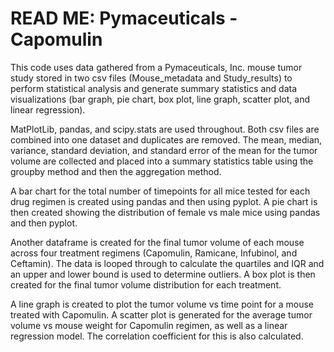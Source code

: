 # READ ME: Pymaceuticals - Capomulin 

This code uses data gathered from a Pymaceuticals, Inc. mouse tumor study stored in two csv files (Mouse_metadata and Study_results) to perform statistical analysis and generate summary statistics and data visualizations (bar graph, pie chart, box plot, line graph, scatter plot, and linear regression).

MatPlotLib, pandas, and scipy.stats are used throughout. Both csv files are combined into one dataset and duplicates are removed. The mean, median, variance, standard deviation, and standard error of the mean for the tumor volume are collected and placed into a summary statistics table using the groupby method and then the aggregation method.

A bar chart for the total number of timepoints for all mice tested for each drug regimen is created using pandas and then using pyplot. A pie chart is then created showing the distribution of female vs male mice using pandas and then pyplot.

Another dataframe is created for the final tumor volume of each mouse across four treatment regimens (Capomulin, Ramicane, Infubinol, and Ceftamin). The data is looped through to calculate the quartiles and IQR and an upper and lower bound is used to determine outliers. A box plot is then created for the final tumor volume distribution for each treatment.

A line graph is created to plot the tumor volume vs time point for a mouse treated with Capomulin. A scatter plot is generated for the average tumor volume vs mouse weight for Capomulin regimen, as well as a linear regression model. The correlation coefficient for this is also calculated.

